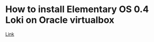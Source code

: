 How to install Elementary OS 0.4 Loki on Oracle virtualbox
==========================================================
  <a href="https://connectwww.com/how-to-install-elementary-os-0-4-loki-on-oracle-virtualbox/5011/">Link</a>
